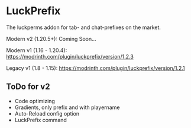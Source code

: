 # LuckPrefix

The luckperms addon for tab- and chat-prefixes on the market.

Modern v2 (1.20.5+): Coming Soon...

Modern v1 (1.16 - 1.20.4): https://modrinth.com/plugin/luckprefix/version/1.2.3

Legacy v1 (1.8 - 1.15): https://modrinth.com/plugin/luckprefix/version/1.2.1

## ToDo for v2

- Code optimizing
- Gradients, only prefix and with playername
- Auto-Reload config option
- LuckPrefix command